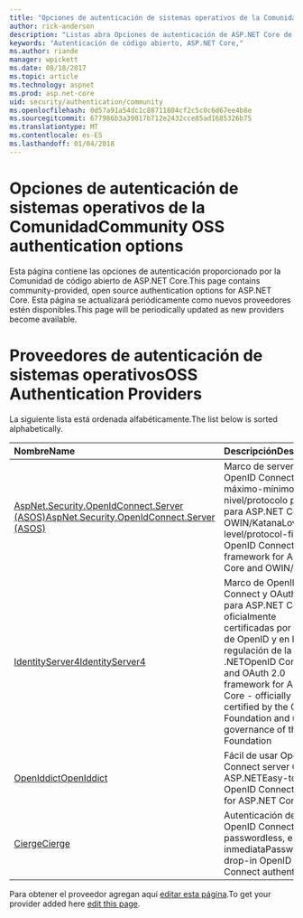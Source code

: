 ```yaml
---
title: "Opciones de autenticación de sistemas operativos de la Comunidad"
author: rick-anderson
description: "Listas abra Opciones de autenticación de ASP.NET Core de código fuente."
keywords: "Autenticación de código abierto, ASP.NET Core,"
ms.author: riande
manager: wpickett
ms.date: 08/18/2017
ms.topic: article
ms.technology: aspnet
ms.prod: asp.net-core
uid: security/authentication/community
ms.openlocfilehash: 0d57a91a54dc1c88711804cf2c5c0c6d67ee4b8e
ms.sourcegitcommit: 677986b3a39817b712e2432cce85ad1685326b75
ms.translationtype: MT
ms.contentlocale: es-ES
ms.lasthandoff: 01/04/2018
---
```

# <a name="community-oss-authentication-options"></a><span data-ttu-id="81bc1-104">Opciones de autenticación de sistemas operativos de la Comunidad</span><span class="sxs-lookup"><span data-stu-id="81bc1-104">Community OSS authentication options</span></span>

<span data-ttu-id="81bc1-105">Esta página contiene las opciones de autenticación proporcionado por la Comunidad de código abierto de ASP.NET Core.</span><span class="sxs-lookup"><span data-stu-id="81bc1-105">This page contains community-provided, open source authentication options for ASP.NET Core.</span></span> <span data-ttu-id="81bc1-106">Esta página se actualizará periódicamente como nuevos proveedores estén disponibles.</span><span class="sxs-lookup"><span data-stu-id="81bc1-106">This page will be periodically updated as new providers become available.</span></span>

# <a name="oss-authentication-providers"></a><span data-ttu-id="81bc1-107">Proveedores de autenticación de sistemas operativos</span><span class="sxs-lookup"><span data-stu-id="81bc1-107">OSS Authentication Providers</span></span>

<span data-ttu-id="81bc1-108">La siguiente lista está ordenada alfabéticamente.</span><span class="sxs-lookup"><span data-stu-id="81bc1-108">The list below is sorted alphabetically.</span></span>

| <span data-ttu-id="81bc1-109">Nombre</span><span class="sxs-lookup"><span data-stu-id="81bc1-109">Name</span></span> | <span data-ttu-id="81bc1-110">Descripción</span><span class="sxs-lookup"><span data-stu-id="81bc1-110">Description</span></span> |
|:--------------|:------------------|
| [<span data-ttu-id="81bc1-111">AspNet.Security.OpenIdConnect.Server (ASOS)</span><span class="sxs-lookup"><span data-stu-id="81bc1-111">AspNet.Security.OpenIdConnect.Server (ASOS)</span></span>](https://github.com/aspnet-contrib/AspNet.Security.OpenIdConnect.Server) | <span data-ttu-id="81bc1-112">Marco de server OpenID Connect de máximo-mínimo-nivel/protocolo primero para ASP.NET Core y OWIN/Katana</span><span class="sxs-lookup"><span data-stu-id="81bc1-112">Low-level/protocol-first OpenID Connect server framework for ASP.NET Core and OWIN/Katana</span></span> |
| [<span data-ttu-id="81bc1-113">IdentityServer4</span><span class="sxs-lookup"><span data-stu-id="81bc1-113">IdentityServer4</span></span>](https://identityserver.io/) | <span data-ttu-id="81bc1-114">Marco de OpenID Connect y OAuth 2.0 para ASP.NET Core - oficialmente certificadas por la base de OpenID y en la regulación de la base de .NET</span><span class="sxs-lookup"><span data-stu-id="81bc1-114">OpenID Connect and OAuth 2.0 framework for ASP.NET Core - officially certified by the OpenID Foundation and under governance of the .NET Foundation</span></span> |
| [<span data-ttu-id="81bc1-115">OpenIddict</span><span class="sxs-lookup"><span data-stu-id="81bc1-115">OpenIddict</span></span>](https://github.com/openiddict/openiddict-core) | <span data-ttu-id="81bc1-116">Fácil de usar OpenID Connect server Core de ASP.NET</span><span class="sxs-lookup"><span data-stu-id="81bc1-116">Easy-to-use OpenID Connect server for ASP.NET Core</span></span>  |
| [<span data-ttu-id="81bc1-117">Cierge</span><span class="sxs-lookup"><span data-stu-id="81bc1-117">Cierge</span></span>](https://github.com/pwdless/Cierge) | <span data-ttu-id="81bc1-118">Autenticación de OpenID Connect de passwordless, e inmediata</span><span class="sxs-lookup"><span data-stu-id="81bc1-118">Passwordless, drop-in OpenID Connect authentication</span></span>   |

<span data-ttu-id="81bc1-119">Para obtener el proveedor agregan aquí [editar esta página](https://github.com/login?return_to=https%3A%2F%2Fgithub.com%2Faspnet%2FDocs%2Fedit%2Fmaster%2Faspnetcore%2Fsecurity%2Fauthentication%2Fcommunity.md).</span><span class="sxs-lookup"><span data-stu-id="81bc1-119">To get your provider added here [edit this page](https://github.com/login?return_to=https%3A%2F%2Fgithub.com%2Faspnet%2FDocs%2Fedit%2Fmaster%2Faspnetcore%2Fsecurity%2Fauthentication%2Fcommunity.md).</span></span>
